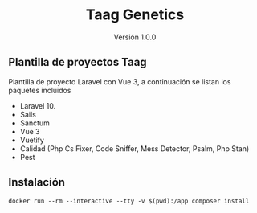 <h1 align="center">Taag Genetics</h1>
<p align="center">Versión 1.0.0</p>

## Plantilla de proyectos Taag

Plantilla de proyecto Laravel con Vue 3, a continuación se listan los paquetes incluidos

- Laravel 10.
- Sails
- Sanctum
- Vue 3
- Vuetify
- Calidad (Php Cs Fixer, Code Sniffer, Mess Detector, Psalm, Php Stan)
- Pest

## Instalación
`docker run --rm --interactive --tty -v $(pwd):/app composer install`
